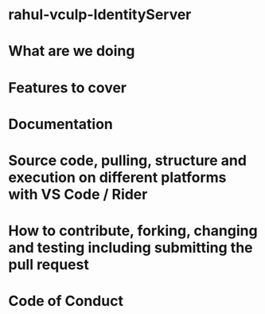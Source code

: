 # rahul-vculp-IdentityServer


# What are we doing
# Features to cover
# Documentation
# Source code, pulling, structure and execution on different platforms with VS Code / Rider
# How to contribute, forking, changing and testing including submitting the pull request
# Code of Conduct
